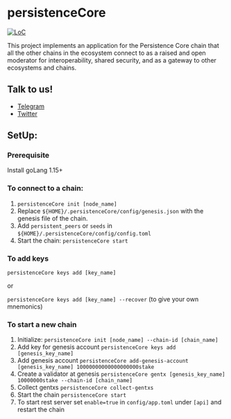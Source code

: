 # persistenceCore

[![LoC](https://tokei.rs/b1/github/persistenceOne/persistenceCore)](https://github.com/persistenceOne/persistenceCore)

This project implements an application for the Persistence Core chain that all the other chains in the ecosystem connect to as a raised and open moderator for interoperability, shared security, and as a gateway to other ecosystems and chains.

## Talk to us!
*   [Telegram](https://t.me/PersistenceOneChat)
*   [Twitter](https://twitter.com/PersistenceOne)

## SetUp:

### Prerequisite

Install goLang 1.15+

### To connect to a chain:

1. `persistenceCore init [node_name]`
2. Replace `${HOME}/.persistenceCore/config/genesis.json` with the genesis file of the chain.
3. Add `persistent_peers` or `seeds` in `${HOME}/.persistenceCore/config/config.toml`
4. Start the chain: `persistenceCore start`

### To add keys

`persistenceCore keys add [key_name]`

or

`persistenceCore keys add [key_name] --recover` (to give your own mnemonics)

### To start a new chain
1. Initialize: `persistenceCore init [node_name] --chain-id [chain_name]`
2. Add key for genesis account `persistenceCore keys add [genesis_key_name]`
3. Add genesis account `persistenceCore add-genesis-account [genesis_key_name] 10000000000000000000stake`
4. Create a validator at genesis `persistenceCore gentx [genesis_key_name] 10000000stake --chain-id [chain_name]`
5. Collect gentxs `persistenceCore collect-gentxs`
6. Start the chain `persistenceCore start`
7. To start rest server set `enable=true` in `config/app.toml` under `[api]` and restart the chain
